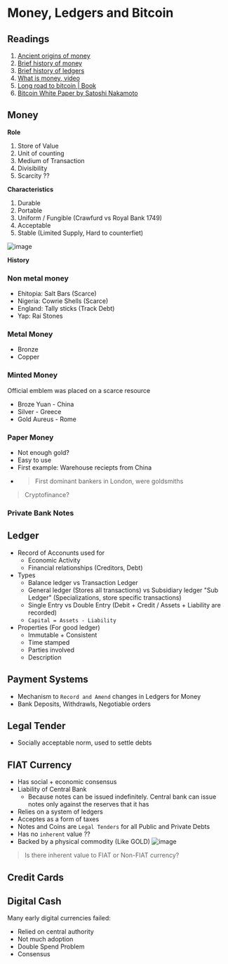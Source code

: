 # Money, Ledgers and Bitcoin

## Readings

1. [Ancient origins of money](https://www.sciencenews.org/article/money-ancient-origins-debate-mystery?tgt=nr)
2. [Brief history of money](https://spectrum.ieee.org/history-of-money)
3. [Brief history of ledgers](https://medium.com/unraveling-the-ouroboros/a-brief-history-of-ledgers-b6ab84a7ff41)
4. [What is money, video](http://www.wsj.com/video/what-is-money-an-artists-make-and-take/DAC445B2-B01C-42ED-B928-91E5E7FC3BA3.html)
5. [Long road to bitcoin | Book](./bitcoin_and_crypto_technologies.pdf)
6. [Bitcoin White Paper by Satoshi Nakamoto](./satoshi_nakamoto_bitcoin_epaper.pdf)

## Money

**Role**

1. Store of Value
2. Unit of counting
3. Medium of Transaction
4. Divisibility
5. Scarcity ??

**Characteristics**

1. Durable
2. Portable
3. Uniform / Fungible (Crawfurd vs Royal Bank 1749)
4. Acceptable
5. Stable (Limited Supply, Hard to counterfiet)

![image](https://user-images.githubusercontent.com/43227329/156869272-628168cb-c7b0-42ad-a155-85dcc04505c1.png)

**History**

### Non metal money
- Ehitopia: Salt Bars (Scarce)
- Nigeria: Cowrie Shells (Scarce)
- England: Tally sticks (Track Debt) 
- Yap: Rai Stones

### Metal Money
- Bronze
- Copper

### Minted Money

Official emblem was placed on a scarce resource
- Broze Yuan - China
- Silver - Greece
- Gold Aureus - Rome

### Paper Money

- Not enough gold?
- Easy to use
- First example: Warehouse reciepts from China
- > First dominant bankers in London, were goldsmiths

> Cryptofinance?

### Private Bank Notes

## Ledger

- Record of Acconunts used for
  - Economic Activity
  - Financial relationships (Creditors, Debt)
- Types
  - Balance ledger vs Transaction Ledger
  - General ledger (Stores all transactions) vs Subsidiary ledger "Sub Ledger" (Specializations, store specific transactions)
  - Single Entry vs Double Entry (Debit + Credit / Assets + Liability are recorded)
  - `Capital = Assets - Liability`
- Properties (For good ledger)
  - Immutable + Consistent
  - Time stamped
  - Parties involved
  - Description

## Payment Systems

- Mechanism to `Record and Amend` changes in Ledgers for Money
- Bank Deposits, Withdrawls, Negotiable orders

## Legal Tender

- Socially acceptable norm, used to settle debts

## FIAT Currency

- Has social + economic consensus
- Liability of Central Bank
  - Because notes can be issued indefinitely. Central bank can issue notes only against the reserves that it has 
- Relies on a system of ledgers
- Acceptes as a form of taxes
- Notes and Coins are `Legal Tenders` for all Public and Private Debts
- Has no `inherent` value ??
- Backed by a physical commodity (Like GOLD)
![image](https://user-images.githubusercontent.com/43227329/156868990-08bfb70f-6e82-4b76-9a95-f615038626ef.png)


> Is there inherent value to FIAT or Non-FIAT currency?

## Credit Cards


## Digital Cash

Many early digital currencies failed:

- Relied on central authority
- Not much adoption
- Double Spend Problem
- Consensus
